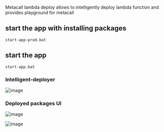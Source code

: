 Metacall lambda deploy allows to intelligently deploy lambda function and provides playground for metacall 
## start the app with installing packages 
```
start-app-prod.bat
```
## start the app 
```
start-app.bat
```
### Intelligent-deployer
![image](https://user-images.githubusercontent.com/66236446/227729813-64300958-d856-44cf-85ec-40d50b7f2c15.png)

### Deployed packages UI
![image](https://user-images.githubusercontent.com/66236446/227729882-bf004835-08f5-4ef6-9d85-bb5ac4177dc8.png)

![image](https://user-images.githubusercontent.com/66236446/227729951-c61e1824-dda5-426c-929d-c01dcc6df5b3.png)


